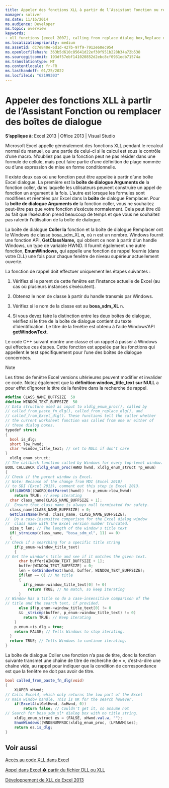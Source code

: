 ```yaml
---
title: Appeler des fonctions XLL à partir de l’Assistant Fonction ou remplacer des boîtes de dialogue
manager: soliver
ms.date: 11/16/2014
ms.audience: Developer
ms.topic: overview
keywords:
- xll functions [excel 2007], calling from replace dialog box,Replace dialog box [Excel 2007], calling XLL functions,Function Wizard [Excel 2007], calling XLL functions,XLL functions [Excel 2007], calling from Function Wizard
ms.localizationpriority: medium
ms.assetid: dc7e840e-6d1d-427b-97f9-7912e60ec954
ms.openlocfilehash: 363b5d610c85641d22ef30f951b228b34a72b538
ms.sourcegitcommit: 193df57ebf141020852d2ebc8cf0931edb71574a
ms.translationtype: MT
ms.contentlocale: fr-FR
ms.lasthandoff: 01/25/2022
ms.locfileid: "62199303"
---
```

# <a name="call-xll-functions-from-the-function-wizard-or-replace-dialog-boxes"></a>Appeler des fonctions XLL à partir de l’Assistant Fonction ou remplacer des boîtes de dialogue

 **S’applique à**: Excel 2013 | Office 2013 | Visual Studio 
  
Microsoft Excel appelle généralement des fonctions XLL pendant le recalcul normal du manuel, ou une partie de celui-ci si le calcul est sous le contrôle d’une macro. N’oubliez pas que la fonction peut ne pas résider dans une formule de cellule, mais peut faire partie d’une définition de plage nommée ou d’une expression de mise en forme conditionnelle.
  
Il existe deux cas où une fonction peut être appelée à partir d’une boîte Excel dialogue. La première est la **boîte de dialogue Arguments de** la fonction coller, dans laquelle les utilisateurs peuvent construire un appel de fonction un argument à la fois. L’autre est lorsque les formules sont modifiées et réentées par Excel dans la **boîte** de dialogue Remplacer. Pour la **boîte de dialogue Arguments de** la fonction coller, vous ne souhaitez peut-être pas que votre fonction s’exécute normalement. Cela peut être dû au fait que l’exécution prend beaucoup de temps et que vous ne souhaitez pas ralentir l’utilisation de la boîte de dialogue. 
  
La boîte de dialogue  **Coller la** fonction et la boîte de dialogue Remplacer ont le Windows de classe bosa_sdm_XL **n,** où n est un nombre. Windows fournit une fonction API, **GetClassName,** qui obtient ce nom à partir d’un handle Windows, un type de variable HWND. Il fournit également une autre fonction, **EnumWindows,** qui appelle une fonction de rappel fournie (dans votre DLL) une fois pour chaque fenêtre de niveau supérieur actuellement ouverte.
  
La fonction de rappel doit effectuer uniquement les étapes suivantes :
  
1. Vérifiez si le parent de cette fenêtre est l’instance actuelle de Excel (au cas où plusieurs instances s’exécutent).
    
2. Obtenez le nom de classe à partir du handle transmis par Windows.
    
3. Vérifiez si le nom de la classe est au **bosa_sdm_XL** n.
    
4. Si vous devez faire la distinction entre les deux boîtes de dialogue, vérifiez si le titre de la boîte de dialogue contient du texte d’identification. Le titre de la fenêtre est obtenu à l’aide Windows’API **getWindowText**.
    
Le code C++ suivant montre une classe et un rappel à passer à Windows qui effectue ces étapes. Cette fonction est appelée par les fonctions qui appellent le test spécifiquement pour l’une des boîtes de dialogue concernées. 
  
> [!NOTE]
> Les titres de fenêtre Excel versions ultérieures peuvent modifier et invalider ce code. Notez également que la **définition window_title_text** **sur NULL** a pour effet d’ignorer le titre de la fenêtre dans la recherche de rappel. 
  
```cs
#define CLASS_NAME_BUFFSIZE  50
#define WINDOW_TEXT_BUFFSIZE  50
// Data structure used as input to xldlg_enum_proc(), called by
// called_from_paste_fn_dlg(), called_from_replace_dlg(), and
// called_from_Excel_dlg(). These functions tell the caller whether
// the current worksheet function was called from one or either of
// these dialog boxes.
typedef struct
{
  bool is_dlg;
  short low_hwnd;
  char *window_title_text; // set to NULL if don't care
}
  xldlg_enum_struct;
// The callback function called by Windows for every top-level window.
BOOL CALLBACK xldlg_enum_proc(HWND hwnd, xldlg_enum_struct *p_enum)
{
// Check if the parent window is Excel.
// Note: Because of the change from MDI (Excel 2010)
// to SDI (Excel 2013), comment out this step in Excel 2013.
  if(LOWORD((DWORD)GetParent(hwnd)) != p_enum->low_hwnd)
    return TRUE; // keep iterating
  char class_name[CLASS_NAME_BUFFSIZE + 1];
//  Ensure that class_name is always null terminated for safety.
  class_name[CLASS_NAME_BUFFSIZE] = 0;
  GetClassName(hwnd, class_name, CLASS_NAME_BUFFSIZE);
//  Do a case-insensitve comparison for the Excel dialog window
//  class name with the Excel version number truncated.
  size_t len; // The length of the window's title text
  if(_strnicmp(class_name, "bosa_sdm_xl", 11) == 0)
  {
// Check if a searching for a specific title string
    if(p_enum->window_title_text) 
    {
// Get the window's title and see if it matches the given text.
      char buffer[WINDOW_TEXT_BUFFSIZE + 1];
      buffer[WINDOW_TEXT_BUFFSIZE] = 0;
      len = GetWindowText(hwnd, buffer, WINDOW_TEXT_BUFFSIZE);
      if(len == 0) // No title
      {
        if(p_enum->window_title_text[0] != 0)
          return TRUE; // No match, so keep iterating
      }
// Window has a title so do a case-insensitive comparison of the
// title and the search text, if provided.
      else if(p_enum->window_title_text[0] != 0
      && _stricmp(buffer, p_enum->window_title_text) != 0)
        return TRUE; // Keep iterating
    }
    p_enum->is_dlg = true;
    return FALSE; // Tells Windows to stop iterating.
  }
  return TRUE; // Tells Windows to continue iterating.
}
```

La  boîte de dialogue Coller une fonction n’a pas de titre, donc la fonction suivante transmet une chaîne de titre de recherche de « », c’est-à-dire une chaîne vide, au rappel pour indiquer que la condition de correspondance est que la fenêtre ne doit pas avoir de titre. 
  
```cs
bool called_from_paste_fn_dlg(void)
{
    XLOPER xHwnd;
// Calls Excel4, which only returns the low part of the Excel
// main window handle. This is OK for the search however.
    if(Excel4(xlGetHwnd, &xHwnd, 0))
        return false; // Couldn't get it, so assume not
// Search for bosa_sdm_xl* dialog box with no title string.
    xldlg_enum_struct es = {FALSE, xHwnd.val.w, ""};
    EnumWindows((WNDENUMPROC)xldlg_enum_proc, (LPARAM)&es);
    return es.is_dlg;
}
```

## <a name="see-also"></a>Voir aussi



[Accés au code XLL dans Excel](accessing-xll-code-in-excel.md)
  
[Appel dans Excel � partir du fichier DLL ou XLL](calling-into-excel-from-the-dll-or-xll.md)
  
[Développement de XLL de Excel 2013](developing-excel-xlls.md)

